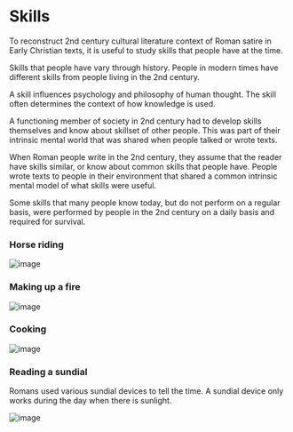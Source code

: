 # Skills

To reconstruct 2nd century cultural literature context of Roman satire in Early Christian texts, it is useful to study skills that people have at the time.

Skills that people have vary through history.
People in modern times have different skills from people living in the 2nd century.

A skill influences psychology and philosophy of human thought.
The skill often determines the context of how knowledge is used.

A functioning member of society in 2nd century had to develop skills themselves and know about skillset of other people.
This was part of their intrinsic mental world that was shared when people talked or wrote texts.

When Roman people write in the 2nd century, they assume that the reader have skills similar, or know about common skills that people have.
People wrote texts to people in their environment that shared a common intrinsic mental model of what skills were useful.

Some skills that many people know today, but do not perform on a regular basis,
were performed by people in the 2nd century on a daily basis and required for survival.

### Horse riding

![image](https://github.com/user-attachments/assets/e7b14005-5533-4a10-a336-ae503753a3e8)

### Making up a fire

![image](https://github.com/user-attachments/assets/42703ba8-d4a7-40ca-b1d8-95c82743ff65)

### Cooking

![image](https://github.com/user-attachments/assets/a382c015-4d72-42e1-b25d-2adb75a9f633)

### Reading a sundial

Romans used various sundial devices to tell the time.
A sundial device only works during the day when there is sunlight.

![image](https://github.com/user-attachments/assets/90f56825-6b34-43e5-bb28-25c3f3813676)

